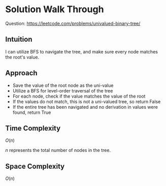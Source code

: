 # Solution Walk Through
Question: https://leetcode.com/problems/univalued-binary-tree/

## Intuition
I can utilize BFS to navigate the tree, and make sure every node matches the root's value.

## Approach
- Save the value of the root node as the uni-value
- Utilize a BFS for level-order traversal of the tree
- For each node, check if the value matches the value of the root
- If the values do not match, this is not a uni-valued tree, so return False
- If the entire tree has been navigated and no derivation in values were found, return True

## Time Complexity
$O(n)$

$n$ represents the total number of nodes in the tree.

## Space Complexity
$O(n)$